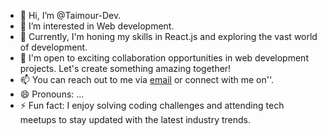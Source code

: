 - 👋 Hi, I’m @Taimour-Dev.
- 👀 I’m interested in Web development.
- 🌱 Currently, I'm honing my skills in React.js and exploring the vast world of development.
- 💞️ I'm open to exciting collaboration opportunities in web development projects. Let's create something amazing together!
- 📫 You can reach out to me via [email](mailto:taimourhamayoun01@gmail.com) or connect with me on''.
- 😄 Pronouns: ...
- ⚡ Fun fact: I enjoy solving coding challenges and attending tech meetups to stay updated with the latest industry trends.

<!---
Taimour-Dev/Taimour-Dev is a ✨ special ✨ repository because its `README.md` (this file) appears on your GitHub profile.
You can click the Preview link to take a look at your changes.
--->
